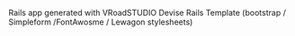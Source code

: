 Rails app generated with VRoadSTUDIO Devise Rails Template (bootstrap / Simpleform /FontAwosme / Lewagon stylesheets)
